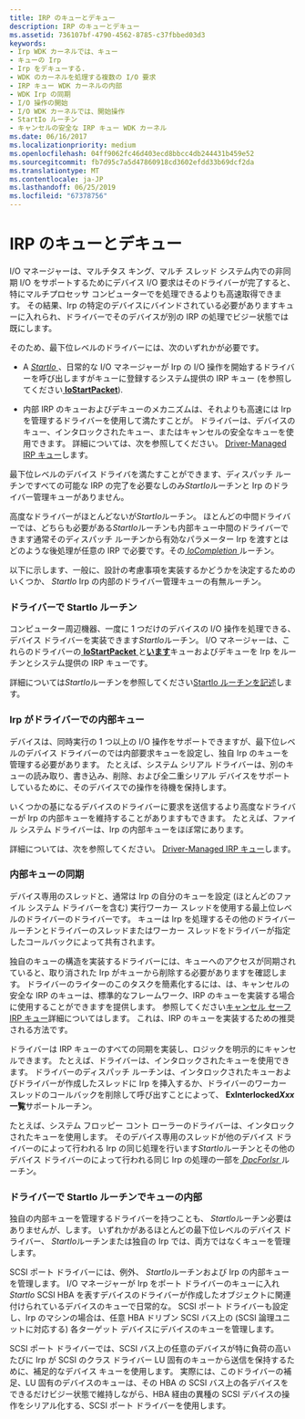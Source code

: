 ```yaml
---
title: IRP のキューとデキュー
description: IRP のキューとデキュー
ms.assetid: 736107bf-4790-4562-8785-c37fbbed03d3
keywords:
- Irp WDK カーネルでは、キュー
- キューの Irp
- Irp をデキューする.
- WDK のカーネルを処理する複数の I/O 要求
- IRP キュー WDK カーネルの内部
- WDK Irp の同期
- I/O 操作の開始
- I/O WDK カーネルでは、開始操作
- StartIo ルーチン
- キャンセルの安全な IRP キュー WDK カーネル
ms.date: 06/16/2017
ms.localizationpriority: medium
ms.openlocfilehash: 04ff9062fc46d403ecd8bbcc4db244431b459e52
ms.sourcegitcommit: fb7d95c7a5d47860918cd3602efdd33b69dcf2da
ms.translationtype: MT
ms.contentlocale: ja-JP
ms.lasthandoff: 06/25/2019
ms.locfileid: "67378756"
---
```

# <a name="queuing-and-dequeuing-irps"></a>IRP のキューとデキュー





I/O マネージャーは、マルチタス キング、マルチ スレッド システム内での非同期 I/O をサポートするためにデバイス I/O 要求はそのドライバーが完了すると、特にマルチプロセッサ コンピューターでを処理できるよりも高速取得できます。 その結果、Irp の特定のデバイスにバインドされている必要がありますキューに入れられ、ドライバーでそのデバイスが別の IRP の処理でビジー状態では既にします。

そのため、最下位レベルのドライバーには、次のいずれかが必要です。

-   A [ *StartIo* ](https://docs.microsoft.com/windows-hardware/drivers/ddi/content/wdm/nc-wdm-driver_startio) 、日常的な I/O マネージャーが Irp の I/O 操作を開始するドライバーを呼び出しますがキューに登録するシステム提供の IRP キュー (を参照してください[ **IoStartPacket**](https://docs.microsoft.com/windows-hardware/drivers/ddi/content/ntifs/nf-ntifs-iostartpacket)).

-   内部 IRP のキューおよびデキューのメカニズムは、それよりも高速には Irp を管理するドライバーを使用して満たすことが。 ドライバーは、デバイスのキュー、インタロックされたキュー、またはキャンセルの安全なキューを使用できます。 詳細については、次を参照してください。 [Driver-Managed IRP キュー](driver-managed-irp-queues.md)します。

最下位レベルのデバイス ドライバを満たすことができます、ディスパッチ ルーチンですべての可能な IRP の完了を必要なしのみ*StartIo*ルーチンと Irp のドライバー管理キューがありません。

高度なドライバーがほとんどないが*StartIo*ルーチン。 ほとんどの中間ドライバーでは、どちらも必要がある*StartIo*ルーチンも内部キュー中間のドライバーできます通常そのディスパッチ ルーチンから有効なパラメーター Irp を渡すとはどのような後処理が任意の IRP で必要です。その[ *IoCompletion* ](https://docs.microsoft.com/windows-hardware/drivers/ddi/content/wdm/nc-wdm-io_completion_routine)ルーチン。

以下に示します、一般に、設計の考慮事項を実装するかどうかを決定するためのいくつか、 *StartIo* Irp の内部のドライバー管理キューの有無ルーチン。

### <a name="startio-routines-in-drivers"></a>ドライバーで StartIo ルーチン

コンピューター周辺機器、一度に 1 つだけのデバイスの I/O 操作を処理できる、デバイス ドライバーを実装できます*StartIo*ルーチン。 I/O マネージャーは、これらのドライバーの[ **IoStartPacket** ](https://docs.microsoft.com/windows-hardware/drivers/ddi/content/ntifs/nf-ntifs-iostartpacket)と[**います**](https://docs.microsoft.com/windows-hardware/drivers/ddi/content/ntifs/nf-ntifs-iostartnextpacket)キューおよびデキューを Irp をルーチンとシステム提供の IRP キューです。

詳細については*StartIo*ルーチンを参照してください[StartIo ルーチンを記述](writing-a-startio-routine.md)します。

### <a name="internal-queues-for-irps-in-drivers"></a>Irp がドライバーでの内部キュー

デバイスは、同時実行の 1 つ以上の I/O 操作をサポートできますが、最下位レベルのデバイス ドライバーのでは内部要求キューを設定し、独自 Irp のキューを管理する必要があります。 たとえば、システム シリアル ドライバーは、別のキューの読み取り、書き込み、削除、および全二重シリアル デバイスをサポートしているために、そのデバイスでの操作を待機を保持します。

いくつかの基になるデバイスのドライバーに要求を送信するより高度なドライバーが Irp の内部キューを維持することがありますもできます。 たとえば、ファイル システム ドライバーは、Irp の内部キューをほぼ常にあります。

詳細については、次を参照してください。 [Driver-Managed IRP キュー](driver-managed-irp-queues.md)します。

### <a name="internal-queue-synchronization"></a>内部キューの同期

デバイス専用のスレッドと、通常は Irp の自分のキューを設定 (ほとんどのファイル システム ドライバーを含む) 実行ワーカー スレッドを使用する最上位レベルのドライバーのドライバーです。 キューは Irp を処理するその他のドライバー ルーチンとドライバーのスレッドまたはワーカー スレッドをドライバーが指定したコールバックによって共有されます。

独自のキューの構造を実装するドライバーには、キューへのアクセスが同期されていると、取り消された Irp がキューから削除する必要がありますを確認します。 ドライバーのライターのこのタスクを簡素化するには、は、キャンセルの安全な IRP のキューは、標準的なフレームワーク、IRP のキューを実装する場合に使用することができますを提供します。 参照してください[キャンセル セーフ IRP キュー](cancel-safe-irp-queues.md)詳細についてはします。 これは、IRP のキューを実装するための推奨される方法です。

ドライバーは IRP キューのすべての同期を実装し、ロジックを明示的にキャンセルできます。 たとえば、ドライバーは、インタロックされたキューを使用できます。 ドライバーのディスパッチ ルーチンは、インタロックされたキューおよびドライバーが作成したスレッドに Irp を挿入するか、ドライバーのワーカー スレッドのコールバックを削除して呼び出すことによって、 **ExInterlocked*Xxx*一覧**サポートルーチン。

たとえば、システム フロッピー コント ローラーのドライバーは、インタロックされたキューを使用します。 そのデバイス専用のスレッドが他のデバイス ドライバーのによって行われる Irp の同じ処理を行います*StartIo*ルーチンとその他のデバイス ドライバーのによって行われる同じ Irp の処理の一部を[ *DpcForIsr* ](https://docs.microsoft.com/windows-hardware/drivers/ddi/content/wdm/nc-wdm-io_dpc_routine)ルーチン。

### <a name="internal-queues-with-startio-routines-in-drivers"></a>ドライバーで StartIo ルーチンでキューの内部

独自の内部キューを管理するドライバーを持つことも、 *StartIo*ルーチン必要はありませんが、します。 いずれかがあるほとんどの最下位レベルのデバイス ドライバー、 *StartIo*ルーチンまたは独自の Irp では、両方ではなくキューを管理します。

SCSI ポート ドライバーには、例外、 *StartIo*ルーチンおよび Irp の内部キューを管理します。 I/O マネージャーが Irp をポート ドライバーのキューに入れ*StartIo* SCSI HBA を表すデバイスのドライバーが作成したオブジェクトに関連付けられているデバイスのキューで日常的な。 SCSI ポート ドライバーも設定し、Irp のマシンの場合は、任意 HBA ドリブン SCSI バス上の (SCSI 論理ユニットに対応する) 各ターゲット デバイスにデバイスのキューを管理します。

SCSI ポート ドライバーでは、SCSI バス上の任意のデバイスが特に負荷の高いたびに Irp が SCSI のクラス ドライバー LU 固有のキューから送信を保持するために、補足的なデバイス キューを使用します。 実際には、このドライバーの補足、LU 固有のデバイスのキューは、その HBA の SCSI バス上の各デバイスをできるだけビジー状態で維持しながら、HBA 経由の異種の SCSI デバイスの操作をシリアル化する、SCSI ポート ドライバーを使用します。

 

 




